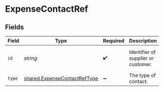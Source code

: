 # ExpenseContactRef


## Fields

| Field                                                                               | Type                                                                                | Required                                                                            | Description                                                                         | Example                                                                             |
| ----------------------------------------------------------------------------------- | ----------------------------------------------------------------------------------- | ----------------------------------------------------------------------------------- | ----------------------------------------------------------------------------------- | ----------------------------------------------------------------------------------- |
| `id`                                                                                | *string*                                                                            | :heavy_check_mark:                                                                  | Identifier of supplier or customer.                                                 | 40e3e57c-2322-4898-966c-ca41adfd23fd                                                |
| `type`                                                                              | [shared.ExpenseContactRefType](../../../sdk/models/shared/expensecontactreftype.md) | :heavy_minus_sign:                                                                  | The type of contact.                                                                | Supplier                                                                            |